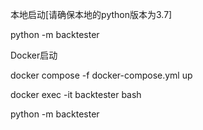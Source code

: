 
本地启动[请确保本地的python版本为3.7]

python -m backtester

Docker启动

docker compose -f docker-compose.yml up

docker exec -it backtester bash

python -m backtester


